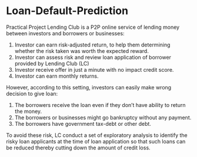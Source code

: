 # Loan-Default-Prediction
Practical Project 
Lending Club is a P2P online service of lending money between investors and borrowers or businesses:
1. Investor can earn risk-adjusted return, to help them determining whether the risk taken was worth the expected reward.
2. Investor can assess risk and review loan application of borrower provided by Lending Club (LC)
3. Investor receive offer in just a minute with no impact credit score.
4. Investor can earn monthly returns.

However, according to this setting, investors can easily make wrong decision to give loan:
1. The borrowers receive the loan even if they don’t have ability to return the money.
2. The borrowers or businesses might go bankruptcy without any payment.
3. The borrowers have government tax-debt or other debt.

To avoid these risk, LC conduct a set of exploratory analysis to identify the risky loan applicants at the time of loan application so that such loans can be reduced thereby cutting down the amount of credit loss.


